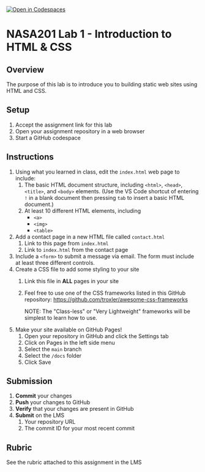 [![Open in Codespaces](https://classroom.github.com/assets/launch-codespace-7f7980b617ed060a017424585567c406b6ee15c891e84e1186181d67ecf80aa0.svg)](https://classroom.github.com/open-in-codespaces?assignment_repo_id=13465639)
# NASA201 Lab 1 - Introduction to HTML & CSS

## Overview

The purpose of this lab is to introduce you to building static web sites using HTML and CSS.

## Setup
1. Accept the assignment link for this lab
2. Open your assignment repository in a web browser
3. Start a GitHub codespace

## Instructions

1. Using what you learned in class, edit the `index.html` web page to include:
   1. The basic HTML document structure, including `<html>`, `<head>`, `<title>`, and `<body>` elements. (Use the VS Code shortcut of entering `!` in a blank document then pressing `tab` to insert a basic HTML document.)
   2. At least 10 different HTML elements, including
      - `<a>`
      - `<img>`
      - `<table>`
2. Add a contact page in a new HTML file called `contact.html`
   1. Link to this page from `index.html`
   2. Link to `index.html` from the contact page
3. Include a `<form>` to submit a message via email.  The form must include at least three different controls.
4. Create a CSS file to add some styling to your site
   1. Link this file in **ALL** pages in your site
   2. Feel free to use one of the CSS frameworks listed in this GitHub repository: https://github.com/troxler/awesome-css-frameworks
    
      NOTE: The "Class-less" or "Very Lightweight" frameworks will be simplest to learn how to use.
5. Make your site available on GitHub Pages!
   1. Open your repository in GitHub and click the Settings tab
   2. Click on Pages in the left side menu
   3. Select the `main` branch
   4. Select the `/docs` folder
   5. Click Save

## Submission

1. **Commit** your changes
2. **Push** your changes to GitHub
3. **Verify** that your changes are present in GitHub
4. **Submit** on the LMS
   1. Your repository URL
   2. The commit ID for your most recent commit

## Rubric

See the rubric attached to this assignment in the LMS